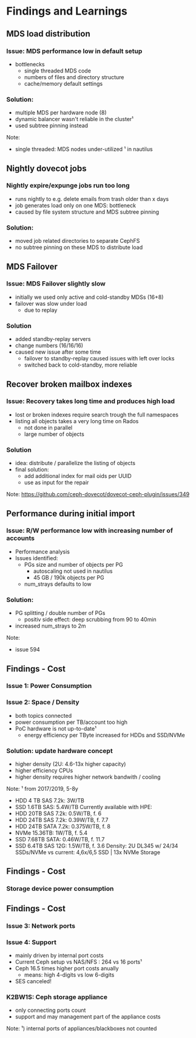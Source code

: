 <!-- .slide: data-state="section-break" id="section-break-7.1" data-timing="10s" -->
# Findings and Learnings


<!-- .slide: data-state="normal" id="findings-1" data-timing="20s" data-menu-title="Findings - MDS Load" -->
## MDS load distribution

### Issue: MDS performance low in default setup

* bottlenecks
  * single threaded MDS code
  * numbers of files and directory structure
  * cache/memory default settings

### Solution:
  * multiple MDS per hardware node (8)
  * dynamic balancer wasn't reliable in the cluster¹
  * used subtree pinning instead

Note: 
* single threaded: MDS nodes under-utilized
¹ in nautilus


<!-- .slide: data-state="normal" id="findings-2" data-timing="20s" data-menu-title="Findings - Expunge" -->
## Nightly dovecot jobs

### Nightly expire/expunge jobs run too long

* runs nightly to e.g. delete emails from trash older than x days
* job generates load only on one MDS: bottleneck
* caused by file system structure and MDS subtree pinning

### Solution:
* moved job related directories to separate CephFS
* no subtree pinning on these MDS to distribute load


<!-- .slide: data-state="normal" id="findings-3" data-timing="20s" data-menu-title="Findings - MDS Failover" -->
## MDS Failover

### Issue: MDS Failover slightly slow

* initially we used only active and cold-standby MDSs (16+8)
* failover was slow under load
  * due to replay

### Solution
* added standby-replay servers
* change numbers (16/16/16)
* caused new issue after some time 
  * failover to standby-replay caused issues with left over locks
  * switched back to cold-standby, more reliable


<!-- .slide: data-state="normal" id="findings-4" data-timing="20s" data-menu-title="Findings - Mailbox repair" -->
## Recover broken mailbox indexes

### Issue: Recovery takes long time and produces high load

* lost or broken indexes require search trough the full namespaces
* listing all objects takes a very long time on Rados
  * not done in parallel
  * large number of objects

### Solution

* idea: distribute / parallelize the listing of objects
* final solution:
  * add additional index for mail oids per UUID
  * use as input for the repair

Note: https://github.com/ceph-dovecot/dovecot-ceph-plugin/issues/349


<!-- .slide: data-state="normal" id="findings-5" data-timing="20s" data-menu-title="Findings - Performance" -->
## Performance during initial import

### Issue: R/W performance low with increasing number of accounts

* Performance analysis
* Issues identified:
  * PGs size and number of objects per PG
    * autoscaling not used in nautilus
    * 45 GB / 190k objects per PG
  * num_strays defaults to low

### Solution:
  * PG splitting / double number of PGs
    * positiv side effect: deep scrubbing from 90 to 40min
  * increased num_strays to 2m

Note:
* issue 594


<!-- .slide: data-state="normal" id="findings-10" data-timing="20s" data-menu-title="Findings - Cost" -->
## Findings - Cost
### Issue 1: Power Consumption 
### Issue 2: Space / Density

* both topics connected
* power consumption per TB/account too high
* PoC hardware is not up-to-date¹
  * energy efficiency per TByte increased for HDDs and SSD/NVMe

### Solution: update hardware concept
* higher density (2U: 4.6-13x higher capacity)
* higher efficiency CPUs
* higher density requires higher network bandwith / cooling

Note: 
¹ from 2017/2019, 5-8y
 * HDD 4 TB SAS 7.2k: 3W/TB
 * SSD 1.6TB SAS: 5.4W/TB
Currently available with HPE:
 * HDD 20TB SAS 7.2k: 0.5W/TB, f. 6
 * HDD 24TB SAS 7.2k: 0.39W/TB, f. 7.7
 * HDD 24TB SATA 7.2k: 0.375W/TB, f. 8
 * NVMe 15.36TB: 1W/TB, f. 5.4
 * SSD 7.68TB SATA: 0.46W/TB, f. 11.7
 * SSD 6.4TB SAS 12G: 1.5W/TB, f. 3.6
Density: 2U DL345 w/ 24/34 SSDs/NVMe vs current: 4,6x/6,5 SSD | 13x NVMe Storage


<!-- .slide: data-state="normal" id="findings-11" data-timing="20s" data-menu-title="Findings - Cost" -->
## Findings - Cost
### Storage device power consumption
<canvas data-chart="bar">
<!--
{
 "data" : {
     "labels": ["HDD 4TB SAS", "SSD 1.6TB SAS", "" , "HDD 20TB SAS", "HDD 24TB SAS", "HDD 24TB SATA", "NVMe 15.36TB", "SSD 7.68TB SATA", "SSD 6.4TB SAS" ],
     "datasets": [
         {
             "data": [3, 5.4, "" , 0.5, 0.39, 0.375, 1, 0.46, 1.5 ],
             "backgroundColor": [
                 "rgba(206, 22, 22, 0.45)",
                 "rgba(206, 22, 22, 0.7)",
                 "rgba(168, 222, 143, 0.8)",
                 "rgba(168, 222, 143, 0.7)",
                 "rgba(168, 222, 143, 0.8)",
                 "rgba(168, 222, 143, 0.9)",
                 "rgba(168, 222, 143, 0.5)",
                 "rgba(168, 222, 143, 0.7)",
                 "rgba(168, 222, 143, 0.3)"]
         }
     ]
 },
 "options": {
     "animateScale": "true",
     "responsive": "true",
     "legend": {
           "display": 0
     },
     "layout": {
         "padding": {
             "left": 0,
             "right": 0,
             "top": 10,
             "bottom": 0
         }
     },
     "plugins": {
         "datalabels": {
             "align": "end",
             "anchor": "end"
         }
     },
     "scales": {
         "yAxes": [{
             "gridLines": {
                 "color": "rgba(0, 0, 0, 0)"
             },
             "scaleLabel": {
                 "display": 1,
                 "labelString": "W/TByte under load (source: HPE Quick Specs)"
             },
             "ticks": {
                 "display": 0
             }
         }],
         "xAxes": [{
             "gridLines": {
                 "color": "rgba(0, 0, 0, 0)"
             }
         }]
    }
 }
}
-->
</canvas>


<!-- .slide: data-state="normal" id="findings-12" data-timing="20s" data-menu-title="Findings - Cost" -->
## Findings - Cost
### Issue 3: Network ports
### Issue 4: Support

* mainly driven by internal port costs
* Current Ceph setup vs NAS/NFS : 264 vs 16 ports¹
* Ceph 16.5 times higher port costs anually
  * means: high 4-digits vs low 6-digits
* SES canceled!

### K2BW1S: Ceph storage appliance
* only connecting ports count
* support and may management part of the appliance costs

Note:
¹) internal ports of appliances/blackboxes not counted
